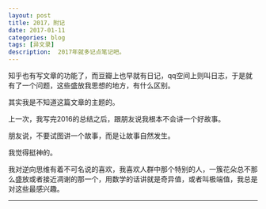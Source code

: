 ```yaml
---
layout: post
title: 2017，附记
date: 2017-01-11
categories: blog
tags: [异文录]
description:  2017年就多记点笔记吧。
---
```

知乎也有写文章的功能了，而豆瓣上也早就有日记，qq空间上则叫日志，于是就有了一个问题，这些盛放我思想的地方，有什么区别。


其实我是不知道这篇文章的主题的。


上一次，我写完2016的总结之后，跟朋友说我根本不会讲一个好故事。

朋友说，不要试图讲一个故事，而是让故事自然发生。


我觉得挺神的。


我对逆向思维有着不可名说的喜欢，我喜欢人群中那个特别的人，一簇花朵总不那么盛放或者接近凋谢的那一个，用数学的话讲就是奇异值，或者叫极端值，我总是对这些最感兴趣。




----


